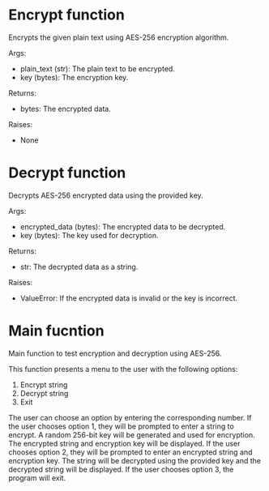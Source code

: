 # Encrypt function
  Encrypts the given plain text using AES-256 encryption algorithm.

  Args:
  - plain_text (str): The plain text to be encrypted.
  - key (bytes): The encryption key.

  Returns:
  - bytes: The encrypted data.

  Raises:
  - None

# Decrypt function

  Decrypts AES-256 encrypted data using the provided key.

  Args:
  - encrypted_data (bytes): The encrypted data to be decrypted.
  - key (bytes): The key used for decryption.

  Returns:
  - str: The decrypted data as a string.

  Raises:
  - ValueError: If the encrypted data is invalid or the key is incorrect.


# Main fucntion
  Main function to test encryption and decryption using AES-256.

  This function presents a menu to the user with the following options:
  1. Encrypt string
  2. Decrypt string
  3. Exit

  The user can choose an option by entering the corresponding number.
  If the user chooses option 1, they will be prompted to enter a string to encrypt.
  A random 256-bit key will be generated and used for encryption.
  The encrypted string and encryption key will be displayed.
  If the user chooses option 2, they will be prompted to enter an encrypted string and encryption key.
  The string will be decrypted using the provided key and the decrypted string will be displayed.
  If the user chooses option 3, the program will exit.
